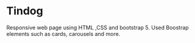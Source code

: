 # Tindog
Responsive web page using HTML ,CSS and bootstrap 5.
Used Boostrap elements such as cards, carousels and more.
